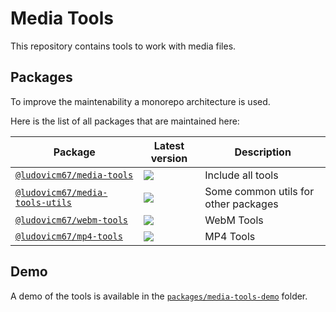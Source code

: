 # Media Tools

This repository contains tools to work with media files.

## Packages

To improve the maintenability a monorepo architecture is used.

Here is the list of all packages that are maintained here:

| Package                                                         | Latest version                                                                                                    | Description                          |
| --------------------------------------------------------------- | ----------------------------------------------------------------------------------------------------------------- | ------------------------------------ |
| [`@ludovicm67/media-tools`](./packages/media-tools)             | [![](https://badge.fury.io/js/@ludovicm67%2Fmedia-tools.svg)](https://npm.im/@ludovicm67/media-tools)             | Include all tools                    |
| [`@ludovicm67/media-tools-utils`](./packages/media-tools-utils) | [![](https://badge.fury.io/js/@ludovicm67%2Fmedia-tools-utils.svg)](https://npm.im/@ludovicm67/media-tools-utils) | Some common utils for other packages |
| [`@ludovicm67/webm-tools`](./packages/webm-tools)               | [![](https://badge.fury.io/js/@ludovicm67%2Fwebm-tools.svg)](https://npm.im/@ludovicm67/webm-tools)               | WebM Tools                           |
| [`@ludovicm67/mp4-tools`](./packages/mp4-tools)                 | [![](https://badge.fury.io/js/@ludovicm67%2Fmp4-tools.svg)](https://npm.im/@ludovicm67/mp4-tools)                 | MP4 Tools                            |

## Demo

A demo of the tools is available in the [`packages/media-tools-demo`](./packages/media-tools-demo) folder.
